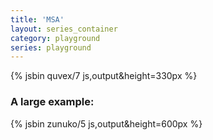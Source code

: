 ```yaml
---
title: 'MSA'
layout: series_container
category: playground
series: playground
---
```



{% jsbin quvex/7 js,output&height=330px %}

### A large example:

{% jsbin zunuko/5 js,output&height=600px %}

